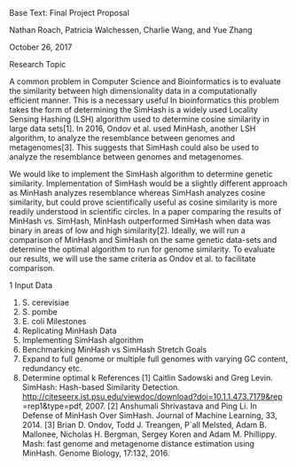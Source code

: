 Base Text:
Final Project Proposal

Nathan Roach, Patricia Walchessen, Charlie Wang, and Yue Zhang

October 26, 2017

Research Topic

A common problem in Computer Science and Bioinformatics is to evaluate the similarity between high dimensionality data in a computationally efficient manner. This is a necessary useful In bioinformatics this problem takes the form of determining the  SimHash is a widely used Locality Sensing Hashing (LSH) algorithm used to determine cosine similarity in large data sets[1]. In 2016, Ondov et al. used MinHash, another LSH algorithm, to analyze the resemblance between genomes and metagenomes[3]. This suggests that SimHash could also be used to analyze the resemblance between genomes and metagenomes.

We would like to implement the SimHash algorithm to determine genetic similarity. Implementation of SimHash would be a slightly different approach as MinHash analyzes resemblance whereas SimHash analyzes cosine similarity, but could prove scientifically useful as cosine similarity is more readily understood in scientific circles. In a paper comparing the results of MinHash vs. SimHash, MinHash outperformed SimHash when data was binary in areas of low and high similarity[2]. Ideally, we will run a comparison of MinHash and SimHash on the same genetic data-sets and determine the optimal algorithm to run for genome similarity. To evaluate our results, we will use the same criteria as Ondov et al. to facilitate comparison.

1
Input Data
1. S. cerevisiae
2. S. pombe
3. E. coli
Milestones
1. Replicating MinHash Data
2. Implementing SimHash algorithm
3. Benchmarking MinHash vs SimHash
Stretch Goals
1. Expand to full genome or multiple full genomes with varying GC content,
redundancy etc.
2. Determine optimal k
References
[1] Caitlin Sadowski and Greg Levin. SimHash: Hash-based Similarity Detection.
http://citeseerx.ist.psu.edu/viewdoc/download?doi=10.1.1.473.7179&rep
=rep1&type=pdf, 2007.
[2] Anshumali Shrivastava and Ping Li. In Defense of MinHash Over
SimHash. Journal of Machine Learning, 33, 2014.
[3] Brian D. Ondov, Todd J. Treangen, P´all Melsted, Adam B. Mallonee,
Nicholas H. Bergman, Sergey Koren and Adam M. Phillippy. Mash: fast
genome and metagenome distance estimation using MinHash. Genome
Biology, 17:132, 2016.